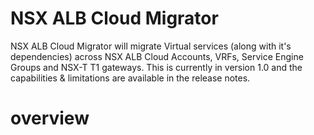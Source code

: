 # NSX ALB Cloud Migrator
NSX ALB Cloud Migrator will migrate Virtual services (along with it's dependencies) across NSX ALB Cloud Accounts, VRFs, Service Engine Groups and NSX-T T1 gateways. This is currently in version 1.0 and the capabilities & limitations are available in the release notes.
# overview
